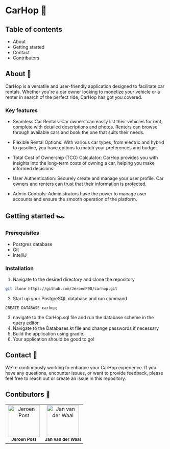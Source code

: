 # CarHop :blue_car:
 
## Table of contents
* About
* Getting started
* Contact
* Contributors

## About :car:

CarHop is a versatile and user-friendly application designed to facilitate car rentals. Whether you're a car owner looking to monetize your vehicle or a renter in search of the perfect ride, CarHop has got you covered.

### Key features
* Seamless Car Rentals: Car owners can easily list their vehicles for rent, complete with detailed descriptions and photos. Renters can browse through available cars and book the one that suits their needs.

* Flexible Rental Options: With various car types, from electric and hybrid to gasoline, you have options to match your preferences and budget.

* Total Cost of Ownership (TCO) Calculator: CarHop provides you with insights into the long-term costs of owning a car, helping you make informed decisions.

* User Authentication: Securely create and manage your user profile. Car owners and renters can trust that their information is protected.

* Admin Controls: Administrators have the power to manage user accounts and ensure the smooth operation of the platform.

## Getting started :racing_car:

### Prerequisites
* Postgres database
* Git
* IntelliJ

### Installation
1. Navigate to the desired directory and clone the repository
```bash
git clone https://github.com/JeroenP98/carhop.git
```
2. Start up your PostgreSQL database and run command
```postgresql
CREATE DATABASE carhop;
```
3. navigate to the CarHop.sql file and run the database scheme in the query editor
4. Navigate to the Databases.kt file and change passwords if necessary
5. Build the application using gradle.
6. Your application should be good to go!

## Contact :email:
We're continuously working to enhance your CarHop experience. If you have any questions, encounter issues, or want to provide feedback, please feel free to reach out or create an issue in this repository.


## Contibutors :handshake:
<table>
  <tr>
    <td align="center"><a href="https://github.com/JeroenP98"><img src="https://avatars.githubusercontent.com/u/104794195?v=4" width="100px;" alt="Jeroen Post"/><br /><sub><b>Jeroen Post</b></sub></a><br /></td>
    <td align="center"><a href="https://github.com/Janvanderwaal"><img src="https://avatars.githubusercontent.com/u/63095898?v=4" width="100px;" alt="Jan van der Waal"/><br /><sub><b>Jan van der Waal</b></sub></a><br /></td>
  </tr>
</table>
